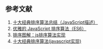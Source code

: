 

## 参考文献

1. [十大经典排序算法总结（JavaScript描述）](https://juejin.cn/post/6844903444365443080)
2. [优雅的 JavaScript 排序算法（ES6）](https://juejin.cn/post/6844903582328717325)
3. [排序图解：js排序算法实现](https://www.jianshu.com/p/7e6589306a27)
4. [十大经典排序算法(javascript实现)](https://www.xiabingbao.com/post/sort/javascript-10-sort.html)